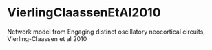 VierlingClaassenEtAl2010
========================

Network model from Engaging distinct oscillatory neocortical circuits, Vierling-Claassen et al 2010

